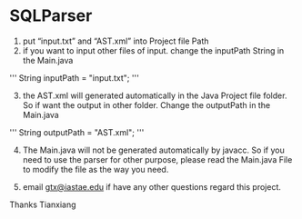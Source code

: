 # SQLParser

1. put “input.txt” and “AST.xml” into Project file Path
2. if you want to input other files of input. change the inputPath String in the Main.java

'''
String inputPath = "input.txt";
'''

3. the AST.xml will generated automatically in the Java Project file folder. So if want the output in other folder. Change the outputPath in the Main.java

'''
String outputPath = "AST.xml";
'''

4. The Main.java will not be generated automatically by javacc. So if you need to use the parser for other purpose, please read the Main.java File to modify the file as the way you need.

5. email gtx@iastae.edu if have any other questions regard this project.

Thanks
Tianxiang
